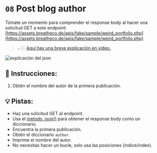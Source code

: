 # `08` Post blog author

Tómate un momento para comprender el response body al hacer una solicitud GET a este endpoint:
[https://assets.breatheco.de/apis/fake/sample/weird_portfolio.php](https://assets.breatheco.de/apis/fake/sample/weird_portfolio.php)

> 👉🏼 [Aquí hay una breve explicación en video.](https://www.youtube.com/watch?v=fwfBYVrvSk0)

![explicación del json](https://github.com/4GeeksAcademy/python-http-requests-api-tutorial-exercises/blob/master/assets/traversion_json.png?raw=true)

## 📝 Instrucciones:

1. Obtén el nombre del autor de la primera publicación.

## 💡 Pistas:

+ Haz una solicitud GET al endpoint.
+ Usa el [metodo .json()](https://www.w3schools.com/python/ref_requests_response.asp) para obtener el response body como un diccionario.
+ Encuentra la primera publicación.
+ Obtén el diccionario `author`.
+ Imprime el nombre del autor.
+ No necesitas hacer un bucle, solo usa las posiciones (índice/index).


